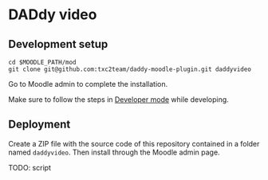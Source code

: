 # DADdy video #

## Development setup

```
cd $MOODLE_PATH/mod
git clone git@github.com:txc2team/daddy-moodle-plugin.git daddyvideo
```

Go to Moodle admin to complete the installation.

Make sure to follow the steps in [Developer mode](https://docs.moodle.org/dev/Developer_Mode) while developing.

## Deployment

Create a ZIP file with the source code of this repository contained in a folder named `daddyvideo`. Then install through the Moodle admin page. 

TODO: script
